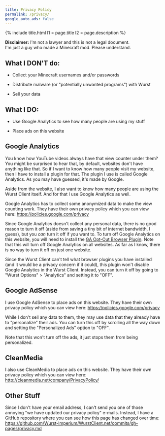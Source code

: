 ```yaml
---
title: Privacy Policy
permalink: /privacy/
google_auto_ads: false
---
```

{% include title.html l1 = page.title l2 = page.description %}

<div class="padding10 no-padding-left no-padding-right bg-red">
	<div class="container align-center">
    <p class="text-accent"><b>Disclaimer:</b> I'm not a lawyer and this is not a legal document.<br>I'm just a guy who made a Minecraft mod. Please understand.</p>
	</div>
</div>

<div class="padding20 no-padding-left no-padding-right bg-grayLighter">
	<div class="container">
		<h2 class="text-normal">What I DON'T do:</h2>
		<ul>
      <li><p>Collect your Minecraft usernames and/or passwords</p></li>
      <li><p>Distribute malware (or "potentially unwanted programs") with Wurst</p></li>
      <li><p>Sell your data</p></li>
		</ul>
	</div>
</div>

<div class="padding20 no-padding-left no-padding-right">
	<div class="container">
		<h2 class="text-normal">What I DO:</h2>
		<ul>
      <li><p>Use Google Analytics to see how many people are using my stuff</p></li>
      <li><p>Place ads on this website</p></li>
		</ul>
	</div>
</div>

<div class="padding20 no-padding-left no-padding-right bg-grayLighter">
  <div class="container">
		<h2 class="text-normal">Google Analytics</h2>
    <p>You know how YouTube videos always have that view counter under them? You might be surprised to hear that, by default, websites don't have anything like that. So if I want to know how many people visit my website, then I have to install a plugin for that. The plugin I use is called Google Analytics. As you may have guessed, it's made by Google.</p>
    <p>Aside from the website, I also want to know how many people are using the Wurst Client itself. And for that I use Google Analytics as well.</p>
    <p>Google Analytics has to collect some anonymized data to make the view counting work. They have their own privacy policy which you can view here: <a href="https://policies.google.com/privacy" target="_blank">https://policies.google.com/privacy</a></p>
    <p>Since Google Analytics doesn't collect any personal data, there is no good reason to turn it off (aside from saving a tiny bit of internet bandwidth, I guess), but you <i>can</i> turn it off if you want to. To turn off Google Analytics on this website, you will need to install the <a href="https://tools.google.com/dlpage/gaoptout" target="_blank">GA Opt-Out Browser Plugin</a>. Note that this will turn off Google Analytics on all websites. As far as I know, there is no way to turn it off on just one website.</p>
    <p>Since the Wurst Client can't tell what browser plugins you have installed (and it would be a privacy concern if it could), this plugin won't disable Google Analytics in the Wurst Client. Instead, you can turn it off by going to "Wurst Options" > "Analytics" and setting it to "OFF".</p>
	</div>
</div>

<div class="padding20 no-padding-left no-padding-right">
  <div class="container">
		<h2 class="text-normal">Google AdSense</h2>
    <p>I use Google AdSense to place ads on this website. They have their own privacy policy which you can view here: <a href="https://policies.google.com/privacy" target="_blank">https://policies.google.com/privacy</a></p>
    <p>While I don't sell any data to them, they may use data that they already have to "personalize" their ads. You can turn this off by scrolling all the way down and setting the "Personalized Ads" option to "OFF".</p>
    <p>Note that this won't turn off the ads, it just stops them from being personalized.</p>
	</div>
</div>

<div class="padding20 no-padding-left no-padding-right bg-grayLighter">
  <div class="container">
		<h2 class="text-normal">CleanMedia</h2>
    <p>I also use CleanMedia to place ads on this website. They have their own privacy policy which you can view here: <a href="http://cleanmedia.net/company/PrivacyPolicy/" target="_blank">http://cleanmedia.net/company/PrivacyPolicy/</a></p>
	</div>
</div>

<div class="padding20 no-padding-left no-padding-right">
  <div class="container">
		<h2 class="text-normal">Other Stuff</h2>
    <p>Since I don't have your email address, I can't send you one of those annoying "we have updated our privacy policy" e-mails. Instead, I have a GitHub repository where you can see how this page has changed over time: <a href="https://github.com/Wurst-Imperium/WurstClient.net/commits/gh-pages/privacy.md" target="_blank">https://github.com/Wurst-Imperium/WurstClient.net/commits/gh-pages/privacy.md</a></p>
	</div>
</div>
